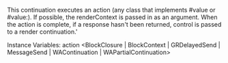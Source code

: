 This continuation executes an action (any class that implements #value or #value:). If possible, the renderContext is passed in as an argument. When the action is complete, if a response hasn't been returned, control is passed to a render continuation.'

Instance Variables:
	action	<BlockClosure | BlockContext | GRDelayedSend | MessageSend | WAContinuation | WAPartialContinuation>